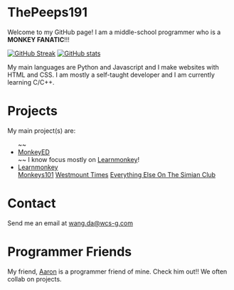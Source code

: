 # ThePeeps191

Welcome to my GitHub page! I am a middle-school programmer who is a <b>MONKEY FANATIC</b>!!!

[![GitHub Streak](http://github-readme-streak-stats.herokuapp.com?user=ThePeeps191&theme=nightowl&date_format=M%20j%5B%2C%20Y%5D)](https://git.io/streak-stats)
[![GitHub stats](https://github-readme-stats.vercel.app/api?username=ThePeeps191&theme=nightowl&show_icons=true)](https://github.com/anuraghazra/github-readme-stats)

My main languages are Python and Javascript and I make websites with HTML and CSS. I am mostly a self-taught developer and I am currently learning C/C++.

# Projects

My main project(s) are:
<ul>
  ~~<li><a href="https://monkeyed.repl.co" target="_blank">MonkeyED</a></li>~~ I know focus mostly on <a href="https://learnmonkey.github.io" target="_blank">Learnmonkey</a>!
  <li><a href="https://learnmonkey.github.io" target="_blank">Learnmonkey</a></li>
  <a href="https://monkeys101.github.io" target="_blank">Monkeys101</a>
  <a href="https://simianclub.github.io/westmount-times" target="_blank">Westmount Times</a>
  <a href="https://github.com/simianclub" target="_blank">Everything Else On The Simian Club</a>
</ul>

# Contact

Send me an email at <a href="mailto:wang.da@wcs-g.com">wang.da@wcs-g.com</a>

# Programmer Friends

My friend, <a href="https://github.com/calgary34">Aaron</a> is a programmer friend of mine. Check him out!! We often collab on projects.
